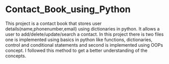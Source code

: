 # Contact_Book_using_Python

This project is a contact book that stores user details(name,phonenumber,email) using dictionaries in python.
It allows a user to add/delete/update/search a contact. In this project there is two files one is implemented using basics in python like functions, dictionaries, control and conditional statements and second is implemented using OOPs concept. I followed this method to get a better understanding of the concepts.
